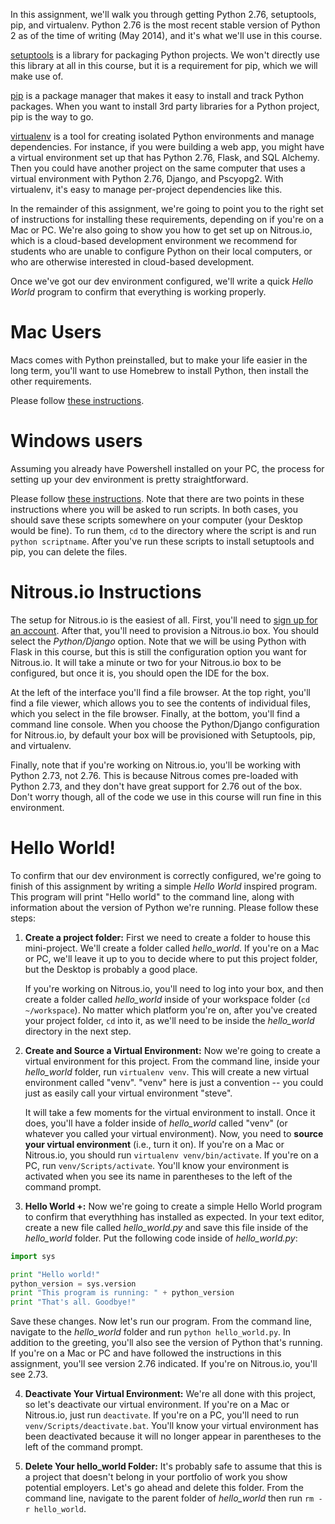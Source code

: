 <!-- 
time: 60 minutes
type: task
author: Benjamin E White
name: Zero to Hello World: Setting Up Python
 -->
In this assignment, we'll walk you through getting Python 2.76, setuptools, pip, and virtualenv. Python 2.76 is the most recent stable version of Python 2 as of the time of writing (May 2014), and it's what we'll use in this course.

[setuptools](http://pythonhosted.org//setuptools/) is a library for packaging Python projects. We won't directly use this library at all in this course, but it is a requirement for pip, which we will make use of.

[pip](http://www.pip-installer.org/en/latest/) is a package manager that makes it easy to install and track Python packages.  When you want to install 3rd party libraries for a Python project, pip is the way to go.

[virtualenv](http://www.virtualenv.org/en/latest/virtualenv.html) is a tool for creating isolated Python environments and manage dependencies. For instance, if you were building a web app, you might have a virtual environment set up that has Python 2.76, Flask, and SQL Alchemy. Then you could have another project on the same computer that uses a virtual environment with Python 2.76, Django, and Pscyopg2. With virtualenv, it's easy to manage per-project dependencies like this.

In the remainder of this assignment, we're going to point you to the right set of instructions for installing these requirements, depending on if you're on a Mac or PC. We're also going to show you how to get set up on Nitrous.io, which is a cloud-based development environment we recommend for students who are unable to configure Python on their local computers, or who are otherwise interested in cloud-based development.

Once we've got our dev environment configured, we'll write a quick *Hello World* program to confirm that everything is working properly.

# Mac Users

Macs comes with Python preinstalled, but to make your life easier in the long term, you'll want to use Homebrew to install Python, then install the other requirements.  

Please follow [these instructions](http://docs.python-guide.org/en/latest/starting/install/osx/). 

# Windows users

Assuming you already have Powershell installed on your PC, the process for setting up your dev environment is pretty straightforward.

Please follow [these instructions](http://docs.python-guide.org/en/latest/starting/install/win/). Note that there are two points in these instructions where you will be asked to run scripts. In both cases, you should save these scripts somewhere on your computer (your Desktop would be fine). To run them, `cd` to the directory where the script is and run `python scriptname`. After you've run these scripts to install setuptools and pip, you can delete the files.

# Nitrous.io Instructions

The setup for Nitrous.io is the easiest of all. First, you'll need to [sign up for an account](https://www.nitrous.io/users). After that, you'll need to provision a Nitrous.io box. You should select the *Python/Django* option. Note that we will be using Python with Flask in this course, but this is still the configuration option you want for Nitrous.io. It will take a minute or two for your Nitrous.io box to be configured, but once it is, you should open the IDE for the box.  

At the left of the interface you'll find a file browser. At the top right, you'll find a file viewer, which allows you to see the contents of individual files, which you select in the file browser. Finally, at the bottom, you'll find a command line console. When you choose the Python/Django configuration for Nitrous.io, by default your box will be provisioned with Setuptools, pip, and virtualenv. 

Finally, note that if you're working on Nitrous.io, you'll be working with Python 2.73, not 2.76. This is because Nitrous comes pre-loaded with Python 2.73, and they don't have great support for 2.76 out of the box. Don't worry though, all of the code we use in this course will run fine in this environment.


# Hello World!

To confirm that our dev environment is correctly configured, we're going to finish of this assignment by writing a simple *Hello World* inspired program. This program will print "Hello world" to the command line, along with information about the version of Python we're running. Please follow these steps:

1. 	**Create a project folder:**  First we need to create a folder to house this mini-project. We'll create a folder called *hello_world*. If you're on a Mac or PC, we'll leave it up to you to decide where to put this project folder, but the Desktop is probably a good place. 

    If you're working on Nitrous.io, you'll need to log into your box, and then create a folder called *hello_world* inside of your workspace folder (`cd ~/workspace`). No matter which platform you're on, after you've created your project folder, `cd` into it, as we'll need to be inside the *hello_world* directory in the next step. 

2. 	**Create and Source a Virtual Environment:** Now we're going to create a virtual environment for this project. From the command line, inside your *hello_world* folder, run `virtualenv venv`. This will create a new virtual environment called "venv". "venv" here is just a convention -- you could just as easily call your virtual environment "steve". 

	It will take a few moments for the virtual environment to install. Once it does, you'll have a folder inside of *hello_world* called "venv" (or whatever you called your virtual environment). Now, you need to **source your virtual environment** (i.e., turn it on). If you're on a Mac or Nitrous.io, you should run `virtualenv venv/bin/activate`. If you're on a PC, run `venv/Scripts/activate`. You'll know your environment is activated when you see its name in parentheses to the left of the command prompt.

3. 	**Hello World +:** Now we're going to create a simple Hello World program to confirm that everythhing has installed as expected. In your text editor, create a new file called *hello_world.py* and save this file inside of the *hello_world* folder. Put the following code inside of *hello_world.py*: 

```python
import sys

print "Hello world!"
python_version = sys.version
print "This program is running: " + python_version
print "That's all. Goodbye!"
```
    
Save these changes. Now let's run our program. From the command line, navigate to the *hello_world* folder and run `python hello_world.py`. In addition to the greeting, you'll also see the version of Python that's running. If you're on a Mac or PC and have followed the instructions in this assignment, you'll see version 2.76 indicated. If you're on Nitrous.io, you'll see 2.73. 


4. 	**Deactivate Your Virtual Environment:** We're all done with this project, so let's deactivate our virtual environment. If you're on a Mac or Nitrous.io, just run `deactivate`. If you're on a PC, you'll need to run `venv/Scripts/deactivate.bat`. You'll know your virtual environment has been deactivated because it will no longer appear in parentheses to the left of the command prompt.

5. 	**Delete Your hello_world Folder:** It's probably safe to assume that this is a project that doesn't belong in your portfolio of work you show potential employers. Let's go ahead and delete this folder. From the command line, navigate to the parent folder of *hello_world* then run `rm -r hello_world`. 




